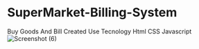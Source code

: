 # SuperMarket-Billing-System
Buy Goods And Bill Created
Use Tecnology Html CSS Javascript
![Screenshot (6)](https://github.com/Gaurav1287/SuperMarket-Billing-System/assets/72155398/c6c09a5f-ab5b-4dc4-a000-8cc83f8051d5)
